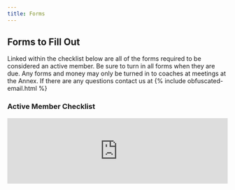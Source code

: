 ```yaml
---
title: Forms
---
```

## Forms to Fill Out

Linked within the checklist below are all of the forms required to be considered an active member. Be sure to turn in all forms when they are due. Any forms and money may only be turned in to coaches at meetings at the Annex. If there are any questions contact us at {% include obfuscated-email.html %}

### Active Member Checklist
<div class="iframe-doc">
  <iframe src="https://docs.google.com/document/d/1p5USJmt1bm9WjGJxVOYe-U08dq-eZr3nDSvxn3OZ-Os/preview" width="100%" frameborder="0"></iframe>
</div>
<!--
### Season 2017-18 Trips Letter
<div class="iframe-doc">
  <iframe src="https://drive.google.com/file/d/1g0iSLAthuh332sHJqHB_Yclo8IjT5DWK/preview" width="100%" height="480" frameborder="0"></iframe>
</div>
-->
